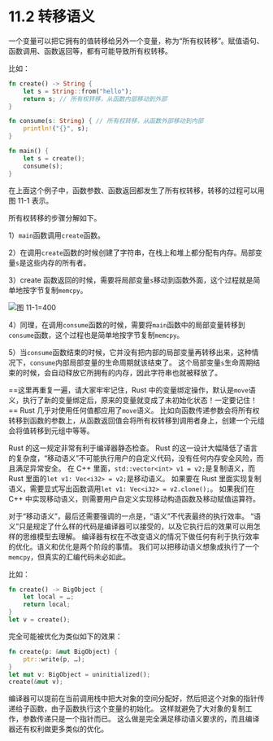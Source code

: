 # 11.2 转移语义

一个变量可以把它拥有的值转移给另外一个变量，称为“所有权转移”。赋值语句、函数调用、函数返回等，都有可能导致所有权转移。

比如：

```rust
fn create() -> String {
    let s = String::from("hello");
    return s; // 所有权转移，从函数内部移动到外部
}

fn consume(s: String) { // 所有权转移，从函数外部移动到内部
    println!("{}", s);
}

fn main() {
    let s = create();
    consume(s);
}
```

在上面这个例子中，函数参数、函数返回都发生了所有权转移，转移的过程可以用 图 11-1 表示。

所有权转移的步骤分解如下。

1）`main`函数调用`create`函数。

2）在调用`create`函数的时候创建了字符串，在栈上和堆上都分配有内存。局部变量`s`是这些内存的所有者。

3）create 函数返回的时候，需要将局部变量`s`移动到函数外面，这个过程就是简单地按字节复制`memcpy`。

![](../images/Image00010.jpg '图 11-1=400')

4）同理，在调用`consume`函数的时候，需要将`main`函数中的局部变量转移到`consume`函数，这个过程也是简单地按字节复制`memcpy`。

5）当`consume`函数结束的时候，它并没有把内部的局部变量再转移出来，这种情况下，`consume`内部局部变量的生命周期就该结束了。
这个局部变量`s`生命周期结束的时候，会自动释放它所拥有的内存，因此字符串也就被释放了。

==这里再重复一遍，请大家牢牢记住，Rust 中的变量绑定操作，默认是`move`语义，执行了新的变量绑定后，原来的变量就变成了未初始化状态！一定要记住！==
Rust 几乎对使用任何值都应用了`move`语义。
比如向函数传递参数会将所有权转移到函数的参数上，从函数返回值会将所有权转移到调用者身上，创建一个元组会将值转移到元组中等等。

Rust 的这一规定非常有利于编译器静态检查。
Rust 的这一设计大幅降低了语言的复杂度，“移动语义”不可能执行用户的自定义代码，没有任何内存安全风险，而且满足异常安全。
在 C++ 里面，`std::vector<int> v1 = v2;`是复制语义，而 Rust 里面的`let v1: Vec<i32> = v2;`是移动语义。
如果要在 Rust 里面实现复制语义，需要显式写出函数调用`let v1: Vec<i32> = v2.clone();`。
如果我们在 C++ 中实现移动语义，则需要用户自定义实现移动构造函数及移动赋值运算符。

对于“移动语义”，最后还需要强调的一点是，“语义”不代表最终的执行效率。
“语义”只是规定了什么样的代码是编译器可以接受的，以及它执行后的效果可以用怎样的思维模型去理解。
编译器有权在不改变语义的情况下做任何有利于执行效率的优化。语义和优化是两个阶段的事情。
我们可以把移动语义想象成执行了一个`memcpy`，但真实的汇编代码未必如此。

比如：

```rust
fn create() -> BigObject {
    let local = …;
    return local;
}
let v = create();
```

完全可能被优化为类似如下的效果：

```rust
fn create(p: &mut BigObject) {
    ptr::write(p, …);
}
let mut v: BigObject = uninitialized();
create(&mut v);
```

编译器可以提前在当前调用栈中把大对象的空间分配好，然后把这个对象的指针传递给子函数，由子函数执行这个变量的初始化。
这样就避免了大对象的复制工作，参数传递只是一个指针而已。
这么做是完全满足移动语义要求的，而且编译器还有权利做更多类似的优化。
